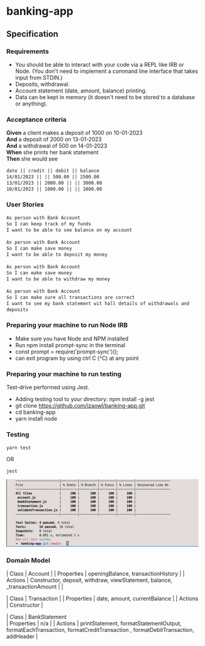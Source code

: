 # banking-app

## Specification

### Requirements

* You should be able to interact with your code via a REPL like IRB or Node.  (You don't need to implement a command line interface that takes input from STDIN.)
* Deposits, withdrawal.
* Account statement (date, amount, balance) printing.
* Data can be kept in memory (it doesn't need to be stored to a database or anything).

### Acceptance criteria

**Given** a client makes a deposit of 1000 on 10-01-2023  
**And** a deposit of 2000 on 13-01-2023  
**And** a withdrawal of 500 on 14-01-2023  
**When** she prints her bank statement  
**Then** she would see

```
date || credit || debit || balance
14/01/2023 || || 500.00 || 2500.00
13/01/2023 || 2000.00 || || 3000.00
10/01/2023 || 1000.00 || || 1000.00

```

### User Stories

```
As person with Bank Account
So I can keep track of my funds
I want to be able to see balance on my account

As person with Bank Account
So I can make save money
I want to be able to deposit my money

As person with Bank Account
So I can make save money
I want to be able to withdraw my money

As person with Bank Account
So I can make sure all transactions are correct
I want to see my bank statement wit hall details of withdrawals and deposits
```

### Preparing your machine to run Node IRB

* Make sure you have Node and NPM installed
* Run npm install prompt-sync in the terminal
* const prompt = require('prompt-sync')();
* can exit program by using ctrl C (^C) at any point


### Preparing your machine to run testing
Test-drive performed using Jest.

* Adding testing tool to your directory: npm install -g jest
* git clone https://github.com/izaowl/banking-app.git
* cd banking-app
* yarn install node

### Testing

```
yarn test
```
OR
```
jest
```

![Alt text](/images/code_coverage.png?raw=true "Code coverage")

### Domain Model



| Class         | Account                                                                    |
| Properties    | openingBalance, transactionHistory                                         |
| Actions       | Constructor, deposit, withdraw, viewStatement, balance, _transactionAmount |                        |

| Class         | Transaction                  |
| Properties    | date, amount, currentBalance |
| Actions       | Constructor                  |

| Class         | BankStatement                 
| Properties    |   n/a                                                                                                                     | 
| Actions       | printStatement, formatStatementOutput, formatEachTransaction, formatCreditTransaction , formatDebitTransaction, addHeader |


